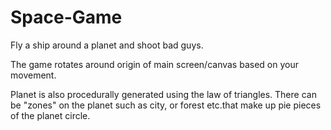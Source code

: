 # Space-Game

Fly a ship around a planet and shoot bad guys.

The game rotates around origin of main screen/canvas based on your movement.

Planet is also procedurally generated using the law of triangles.  There can be "zones" on the planet such as city, or forest etc.that make up pie pieces of the planet circle.


